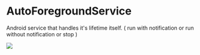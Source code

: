 # AutoForegroundService
Android service that handles it's lifetime itself. ( run with notification or run without notification or stop )

[![](https://jitpack.io/v/Pitam-Poudel/AutoForegroundService.svg)](https://jitpack.io/#Pitam-Poudel/AutoForegroundService)

